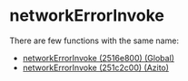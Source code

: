 # networkErrorInvoke

There are few functions with the same name:

- [networkErrorInvoke (2516e800) (Global)](./networkerrorinvoke_2516e800.md)
- [networkErrorInvoke (251c2c00) (Azito)](./networkerrorinvoke_251c2c00.md)
